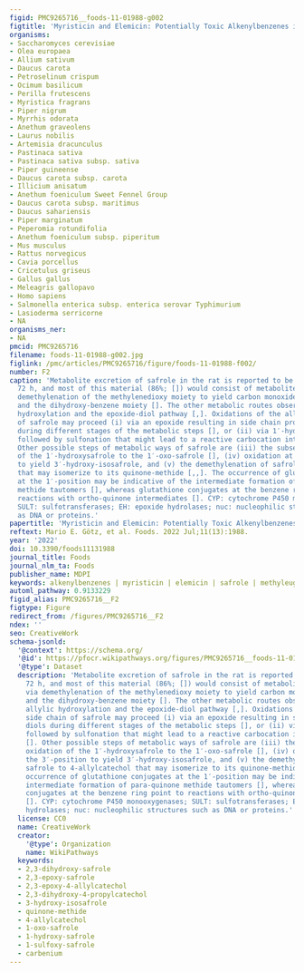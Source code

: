 ```yaml
---
figid: PMC9265716__foods-11-01988-g002
figtitle: 'Myristicin and Elemicin: Potentially Toxic Alkenylbenzenes in Food'
organisms:
- Saccharomyces cerevisiae
- Olea europaea
- Allium sativum
- Daucus carota
- Petroselinum crispum
- Ocimum basilicum
- Perilla frutescens
- Myristica fragrans
- Piper nigrum
- Myrrhis odorata
- Anethum graveolens
- Laurus nobilis
- Artemisia dracunculus
- Pastinaca sativa
- Pastinaca sativa subsp. sativa
- Piper guineense
- Daucus carota subsp. carota
- Illicium anisatum
- Anethum foeniculum Sweet Fennel Group
- Daucus carota subsp. maritimus
- Daucus sahariensis
- Piper marginatum
- Peperomia rotundifolia
- Anethum foeniculum subsp. piperitum
- Mus musculus
- Rattus norvegicus
- Cavia porcellus
- Cricetulus griseus
- Gallus gallus
- Meleagris gallopavo
- Homo sapiens
- Salmonella enterica subsp. enterica serovar Typhimurium
- Lasioderma serricorne
- NA
organisms_ner:
- NA
pmcid: PMC9265716
filename: foods-11-01988-g002.jpg
figlink: /pmc/articles/PMC9265716/figure/foods-11-01988-f002/
number: F2
caption: 'Metabolite excretion of safrole in the rat is reported to be 93% within
  72 h, and most of this material (86%; []) would consist of metabolites formed via
  demethylenation of the methylenedioxy moiety to yield carbon monoxide or formate
  and the dihydroxy-benzene moiety []. The other metabolic routes observed were allylic
  hydroxylation and the epoxide-diol pathway [,]. Oxidations of the allylic side chain
  of safrole may proceed (i) via an epoxide resulting in side chain propane diols
  during different stages of the metabolic steps [], or (ii) via 1′-hydroxylation
  followed by sulfonation that might lead to a reactive carbocation intermediate [].
  Other possible steps of metabolic ways of safrole are (iii) the subsequent oxidation
  of the 1′-hydroxysafrole to the 1′-oxo-safrole [], (iv) oxidation at the 3′-position
  to yield 3′-hydroxy-isosafrole, and (v) the demethylenation of safrole to 4-allylcatechol
  that may isomerize to its quinone-methide [,,]. The occurrence of glutathione conjugates
  at the 1′-position may be indicative of the intermediate formation of para-quinone
  methide tautomers [], whereas glutathione conjugates at the benzene ring point to
  reactions with ortho-quinone intermediates []. CYP: cytochrome P450 monooxygenases;
  SULT: sulfotransferases; EH: epoxide hydrolases; nuc: nucleophilic structures such
  as DNA or proteins.'
papertitle: 'Myristicin and Elemicin: Potentially Toxic Alkenylbenzenes in Food.'
reftext: Mario E. Götz, et al. Foods. 2022 Jul;11(13):1988.
year: '2022'
doi: 10.3390/foods11131988
journal_title: Foods
journal_nlm_ta: Foods
publisher_name: MDPI
keywords: alkenylbenzenes | myristicin | elemicin | safrole | methyleugenol | flavoring
automl_pathway: 0.9133229
figid_alias: PMC9265716__F2
figtype: Figure
redirect_from: /figures/PMC9265716__F2
ndex: ''
seo: CreativeWork
schema-jsonld:
  '@context': https://schema.org/
  '@id': https://pfocr.wikipathways.org/figures/PMC9265716__foods-11-01988-g002.html
  '@type': Dataset
  description: 'Metabolite excretion of safrole in the rat is reported to be 93% within
    72 h, and most of this material (86%; []) would consist of metabolites formed
    via demethylenation of the methylenedioxy moiety to yield carbon monoxide or formate
    and the dihydroxy-benzene moiety []. The other metabolic routes observed were
    allylic hydroxylation and the epoxide-diol pathway [,]. Oxidations of the allylic
    side chain of safrole may proceed (i) via an epoxide resulting in side chain propane
    diols during different stages of the metabolic steps [], or (ii) via 1′-hydroxylation
    followed by sulfonation that might lead to a reactive carbocation intermediate
    []. Other possible steps of metabolic ways of safrole are (iii) the subsequent
    oxidation of the 1′-hydroxysafrole to the 1′-oxo-safrole [], (iv) oxidation at
    the 3′-position to yield 3′-hydroxy-isosafrole, and (v) the demethylenation of
    safrole to 4-allylcatechol that may isomerize to its quinone-methide [,,]. The
    occurrence of glutathione conjugates at the 1′-position may be indicative of the
    intermediate formation of para-quinone methide tautomers [], whereas glutathione
    conjugates at the benzene ring point to reactions with ortho-quinone intermediates
    []. CYP: cytochrome P450 monooxygenases; SULT: sulfotransferases; EH: epoxide
    hydrolases; nuc: nucleophilic structures such as DNA or proteins.'
  license: CC0
  name: CreativeWork
  creator:
    '@type': Organization
    name: WikiPathways
  keywords:
  - 2,3-dihydroxy-safrole
  - 2,3-epoxy-safrole
  - 2,3-epoxy-4-allylcatechol
  - 2,3-dihydroxy-4-propylcatechol
  - 3-hydroxy-isosafrole
  - quinone-methide
  - 4-allylcatechol
  - 1-oxo-safrole
  - 1-hydroxy-safrole
  - 1-sulfoxy-safrole
  - carbenium
---
```

